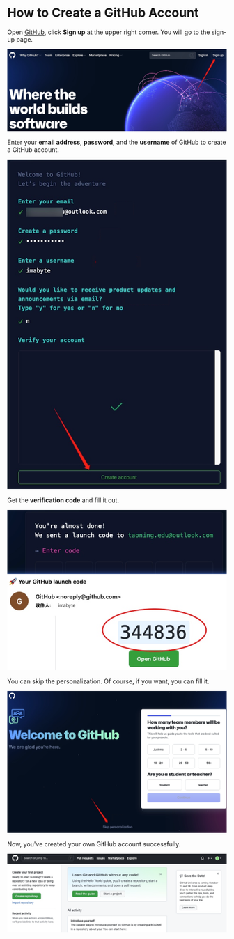 # How to Create a GitHub Account

Open [GitHub](https://github.com), click **Sign up** at the upper right corner. You will go to the sign-up page.

![Sign up your GitHub Account](https://raw.githubusercontent.com/ByteLegend/game-data/master/JavaIsland/docs/star-bytelegend/create-github-account/sign-up-gh.png)

Enter your **email address**, **password**, and the **username** of GitHub to create a GitHub account.

![Type your information](https://raw.githubusercontent.com/ByteLegend/game-data/master/JavaIsland/docs/star-bytelegend/create-github-account/type-info.png)

Get the **verification code** and fill it out.

![Get code and fill out](https://raw.githubusercontent.com/ByteLegend/game-data/master/JavaIsland/docs/star-bytelegend/create-github-account/email.png)

You can skip the personalization. Of course, if you want, you can fill it.

![Skip personalization](https://raw.githubusercontent.com/ByteLegend/game-data/master/JavaIsland/docs/star-bytelegend/create-github-account/skip-personalization.png)

Now, you've created your own GitHub account successfully.

![Every thing is OK](https://raw.githubusercontent.com/ByteLegend/game-data/master/JavaIsland/docs/star-bytelegend/create-github-account/ok.png)

